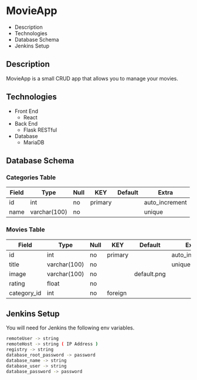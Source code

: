 # MovieApp

* Description
* Technologies
* Database Schema
* Jenkins Setup

## Description

MovieApp is a small CRUD app that allows you to manage your movies.

## Technologies

* Front End
  * React
* Back End 
  * Flask RESTful
* Database
  * MariaDB

## Database Schema

### Categories Table

| Field | Type         | Null | KEY     | Default | Extra          |
|-------|--------------|------|---------|---------|----------------|
| id    | int          | no   | primary |         | auto_increment |
| name  | varchar(100) | no   |         |         | unique         |

### Movies Table

| Field       | Type         | Null | KEY     | Default     | Extra          |
|-------------|--------------|------|---------|-------------|----------------|
| id          | int          | no   | primary |             | auto_increment |
| title       | varchar(100) | no   |         |             | unique         |
| image       | varchar(100) | no   |         | default.png |                |
| rating      | float        | no   |         |             |                |
| category_id | int          | no   | foreign |             |                |

## Jenkins Setup

You will need for Jenkins the following env variables.
```bash
remoteUser -> string
remoteHost -> string ( IP Address )
registry -> string
database_root_password -> password
database_name -> string
database_user -> string
database_password -> password
```
